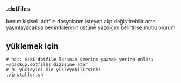 ### .dotfiles
benim kişisel .dotfile dosyalarım
isteyen alıp değiştirebilir ama yayınlayacaksa benimkilerinin üstüne yazdığını belirtirse mutlu olurum

## yüklemek için
```
# not: eski dotfile larının üzerine yazmak yerine onları ~/backup.dotfiles dizisine atar
# bu yükleyici ile yükleyebilirsiniz
./installer.sh
```
